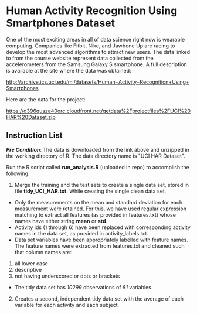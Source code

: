 Human Activity Recognition Using Smartphones Dataset 
==========================================

One of the most exciting areas in all of data science right now is wearable computing. Companies like Fitbit, Nike, and Jawbone Up are racing to develop the most advanced algorithms to attract new users. The data linked to from the course website represent data collected from the accelerometers from the Samsung Galaxy S smartphone. A full description is available at the site where the data was obtained: 

http://archive.ics.uci.edu/ml/datasets/Human+Activity+Recognition+Using+Smartphones 

Here are the data for the project: 

https://d396qusza40orc.cloudfront.net/getdata%2Fprojectfiles%2FUCI%20HAR%20Dataset.zip 

Instruction List
----------------
***Pre Condition***: The data is downloaded from the link above and unzipped in the working directory of R. The data directory name is "UCI HAR Dataset".

Run the R script called **run_analysis.R** (uploaded in repo) to accomplish the following:

1. Merge the training and the test sets to create a single data set, stored in file **tidy_UCI_HAR.txt**. While creating the single clean data set,
 * Only the measurements on the mean and standard deviation for each measurement were retained. For this, we have used regular expression matching to extract all features (as provided in features.txt) whose names have either string **mean** or **std**.
 * Activity ids (1 through 6) have been replaced with corresponding activity names in the data set, as provided in activity_labels.txt.
 * Data set variables have been appropriately labelled with feature names. The feature names were extracted from features.txt and cleaned such that column names are: 
  1. all lower case
  2. descriptive
  3. not having underscored or dots or brackets
 * The tidy data set has *10299* observations of *81* variables.
2. Creates a second, independent tidy data set with the average of each variable for each activity and each subject. 
